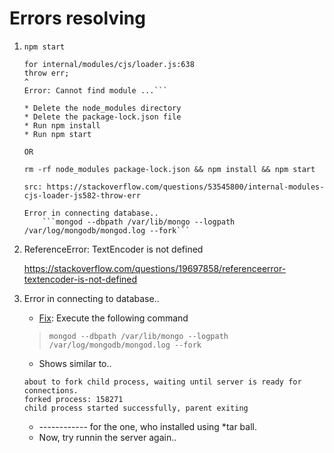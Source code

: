 

# Errors resolving
1.  `npm start`
    ```
    for internal/modules/cjs/loader.js:638
    throw err;
    ^
    Error: Cannot find module ...```

    * Delete the node_modules directory
    * Delete the package-lock.json file
    * Run npm install
    * Run npm start

    OR

    rm -rf node_modules package-lock.json && npm install && npm start

    src: https://stackoverflow.com/questions/53545800/internal-modules-cjs-loader-js582-throw-err

    Error in connecting database..
        ```mongod --dbpath /var/lib/mongo --logpath /var/log/mongodb/mongod.log --fork```
2. ReferenceError: TextEncoder is not defined

    https://stackoverflow.com/questions/19697858/referenceerror-textencoder-is-not-defined

3. Error in connecting to database..
    * [Fix](https://docs.mongodb.com/manual/tutorial/install-mongodb-on-ubuntu-tarball/): Execute the following command 
    >```mongod --dbpath /var/lib/mongo --logpath /var/log/mongodb/mongod.log --fork```
    * Shows similar to..
    ```
    about to fork child process, waiting until server is ready for connections.
    forked process: 158271
    child process started successfully, parent exiting
    ```
    * ------------ for the one, who installed using *tar ball.
    * Now, try runnin the server again..
